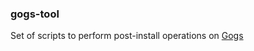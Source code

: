 ### gogs-tool


Set of scripts to perform post-install operations on [Gogs](https://github.com/gogs/gogs)
